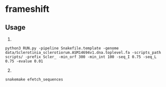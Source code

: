 # frameshift

## Usage
1.
```
python3 RUN.py -pipeline Snakefile.template -genome data/Sclerotinia_sclerotiorum.ASM14694v1.dna.toplevel.fa -scripts_path scripts/ -prefix Scler_ -min_orf 300 -min_int 100 -seq_I 0.75 -seq_L 0.75 -evalue 0.01
```
2.
```
snakemake efetch_sequences
```
